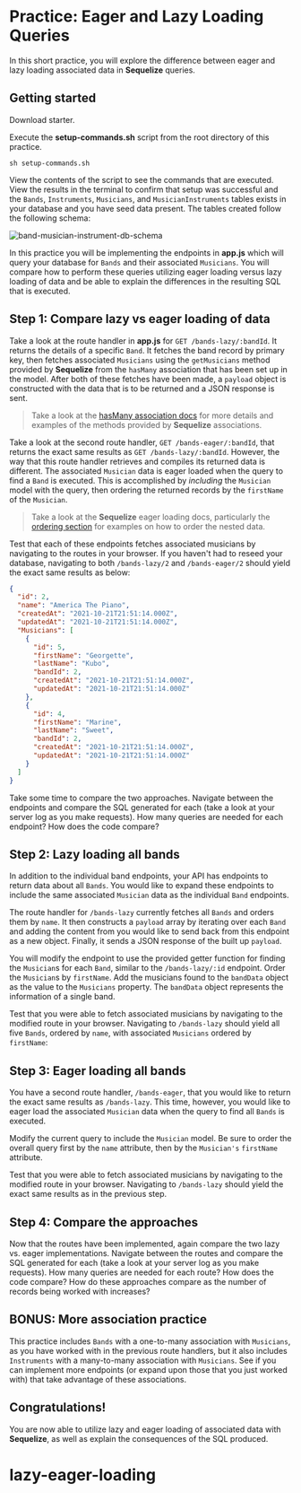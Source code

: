 # Practice: Eager and Lazy Loading Queries

In this short practice, you will explore the difference between eager and lazy
loading associated data in **Sequelize** queries.

## Getting started

Download starter. 

Execute the __setup-commands.sh__ script from the root directory of this
practice. 

```shell
sh setup-commands.sh
```

View the contents of the script to see the commands that are executed. View the
results in the terminal to confirm that setup was successful and the `Bands`,
`Instruments`, `Musicians`, and `MusicianInstruments` tables exists in your
database and you have seed data present. The tables created follow the following
schema:

![band-musician-instrument-db-schema]

In this practice you will be implementing the endpoints in __app.js__ which will
query your database for `Bands` and their associated `Musicians`. You will
compare how to perform these queries utilizing eager loading versus lazy loading
of data and be able to explain the differences in the resulting SQL that is
executed.

## Step 1: Compare lazy vs eager loading of data

Take a look at the route handler in __app.js__ for `GET /bands-lazy/:bandId`. It
returns the details of a specific `Band`. It fetches the band record by primary
key, then fetches associated `Musicians` using the `getMusicians` method
provided by **Sequelize** from the `hasMany` association that has been set up in
the model. After both of these fetches have been made, a `payload` object is
constructed with the data that is to be returned and a JSON response is sent.

> Take a look at the [hasMany association docs][hasMany-docs] for more details
> and examples of the methods provided by **Sequelize** associations.

Take a look at the second route handler, `GET /bands-eager/:bandId`, that returns the
exact same results as `GET /bands-lazy/:bandId`. However, the way that this route
handler retrieves and compiles its returned data is different. The associated
`Musician` data is eager loaded when the query to find a `Band` is executed. This is
accomplished by *including* the `Musician` model with the query, then ordering the
returned records by the `firstName` of the `Musician`.

> Take a look at the **Sequelize** eager loading docs, particularly the
> [ordering section][order-eager-docs] for examples on how to order the nested
> data.

Test that each of these endpoints fetches associated musicians by navigating to
the routes in your browser. If you haven't had to reseed your database,
navigating to both `/bands-lazy/2` and `/bands-eager/2` should yield the exact
same results as below:

```json
{
  "id": 2,
  "name": "America The Piano",
  "createdAt": "2021-10-21T21:51:14.000Z",
  "updatedAt": "2021-10-21T21:51:14.000Z",
  "Musicians": [
    {
      "id": 5,
      "firstName": "Georgette",
      "lastName": "Kubo",
      "bandId": 2,
      "createdAt": "2021-10-21T21:51:14.000Z",
      "updatedAt": "2021-10-21T21:51:14.000Z"
    },
    {
      "id": 4,
      "firstName": "Marine",
      "lastName": "Sweet",
      "bandId": 2,
      "createdAt": "2021-10-21T21:51:14.000Z",
      "updatedAt": "2021-10-21T21:51:14.000Z"
    }
  ]
}
```

Take some time to compare the two approaches. Navigate between the endpoints
and compare the SQL generated for each (take a look at your server log as you
make requests). How many queries are needed for each endpoint? How does the code
compare?


## Step 2: Lazy loading all bands

In addition to the individual band endpoints, your API has endpoints to return
data about all `Bands`. You would like to expand these endpoints to include the
same associated `Musician` data as the individual `Band` endpoints.

The route handler for `/bands-lazy` currently fetches all `Bands` and orders
them by `name`. It then constructs a `payload` array by iterating over each
`Band` and adding the content from you would like to send back from this
endpoint as a new object. Finally, it sends a JSON response of the built up
`payload`.

You will modify the endpoint to use the provided getter function for finding the
`Musician`s for each `Band`, similar to the `/bands-lazy/:id` endpoint. Order the
`Musician`s by `firstName`. Add the musicians found to the `bandData` object
as the value to the `Musicians` property. The `bandData` object represents the
information of a single band.

Test that you were able to fetch associated musicians by navigating to the
modified route in your browser. Navigating to `/bands-lazy` should yield all
five `Bands`, ordered by `name`, with associated `Musicians` ordered by
`firstName`:


## Step 3: Eager loading all bands

You have a second route handler, `/bands-eager`, that you would like to return
the exact same results as `/bands-lazy`. This time, however, you would like to
eager load the associated `Musician` data when the query to find all `Bands` is
executed.

Modify the current query to include the `Musician` model. Be sure to order the
overall query first by the `name` attribute, then by the `Musician's`
`firstName` attribute.

Test that you were able to fetch associated musicians by navigating to the modified
route in your browser. Navigating to `/bands-lazy` should yield the exact same
results as in the previous step.


## Step 4: Compare the approaches

Now that the routes have been implemented, again compare the two lazy vs. eager
implementations. Navigate between the routes and compare the SQL generated for
each (take a look at your server log as you make requests). How many queries are
needed for each route? How does the code compare? How do these approaches
compare as the number of records being worked with increases?


## BONUS: More association practice

This practice includes `Bands` with a one-to-many association with `Musicians`,
as you have worked with in the previous route handlers, but it also includes
`Instruments` with a many-to-many association with `Musicians`. See if you can
implement more endpoints (or expand upon those that you just worked with) that
take advantage of these associations.


## Congratulations!

You are now able to utilize lazy and eager loading of associated data with
**Sequelize**, as well as explain the consequences of the SQL produced.


[band-musician-instrument-db-schema]: https://appacademy-open-assets.s3.us-west-1.amazonaws.com/Modular-Curriculum/content/week-11/practices/band-musician-instrument-db-schema.png
[band-musician-instrument-db-diagram-info]: https://appacademy-open-assets.s3.us-west-1.amazonaws.com/Modular-Curriculum/content/week-11/practices/band-musician-instrument-db-diagram-info.txt
[hasMany-docs]: https://sequelize.org/master/class/src/associations/has-many.js~HasMany.html#instance-method-get
[order-eager-docs]: https://sequelize.org/master/manual/eager-loading.html#ordering-eager-loaded-associations
# lazy-eager-loading

